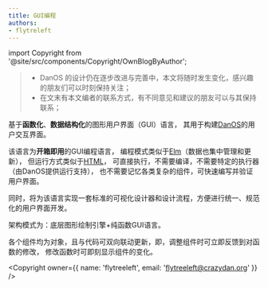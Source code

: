 ```yaml
---
title: GUI编程
authors:
- flytreleft
---
```


import Copyright from '@site/src/components/Copyright/OwnBlogByAuthor';

> - DanOS 的设计仍在逐步改进与完善中，本文将随时发生变化，感兴趣的朋友们可以时刻保持关注；
> - 在文末有本文编者的联系方式，有不同意见和建议的朋友可以与其保持联系；

基于**函数化**、**数据结构化**的图形用户界面（GUI）语言，
其用于构建[DanOS](#DanOS)的用户交互界面。

该语言为**开箱即用**的GUI编程语言，
编程模式类似于[Elm](https://elm-lang.org/)（数据也集中管理和更新），
但运行方式类似于[HTML](https://en.wikipedia.org/wiki/HTML)，
可直接执行，不需要编译，不需要特定的执行器（由DanOS提供运行支持），
也不需要记忆各类复杂的组件，可快速编写并验证用户界面。

同时，将为该语言实现一套标准的可视化设计器和设计流程，方便进行统一、规范化的用户界面开发。

架构模式为：底层图形绘制引擎+纯函数GUI语言。

各个组件均为对象，且与代码可双向联动更新，即，调整组件时可立即反馈到对函数的修改，
修改函数时可即刻显示组件的变化。




<Copyright
  owner={{
    name: 'flytreeleft', email: 'flytreeleft@crazydan.org'
  }}
/>
